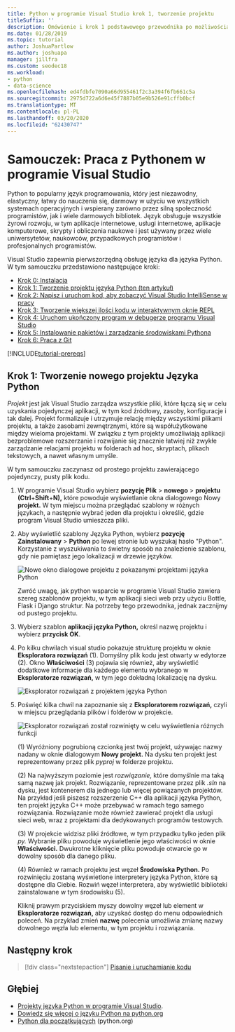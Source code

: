 ```yaml
---
title: Python w programie Visual Studio krok 1, tworzenie projektu
titleSuffix: ''
description: Omówienie i krok 1 podstawowego przewodnika po możliwościach języka Python w programie Visual Studio, w tym wymagania wstępne i tworzenie nowego projektu języka Python.
ms.date: 01/28/2019
ms.topic: tutorial
author: JoshuaPartlow
ms.author: joshuapa
manager: jillfra
ms.custom: seodec18
ms.workload:
- python
- data-science
ms.openlocfilehash: ed4fdbfe7090a66d955461f2c3a394f6fb661c5a
ms.sourcegitcommit: 2975d722a6d6e45f7887b05e9b526e91cffb0bcf
ms.translationtype: MT
ms.contentlocale: pl-PL
ms.lasthandoff: 03/20/2020
ms.locfileid: "62430747"
---
```

# <a name="tutorial-work-with-python-in-visual-studio"></a>Samouczek: Praca z Pythonem w programie Visual Studio

Python to popularny język programowania, który jest niezawodny, elastyczny, łatwy do nauczenia się, darmowy w użyciu we wszystkich systemach operacyjnych i wspierany zarówno przez silną społeczność programistów, jak i wiele darmowych bibliotek. Język obsługuje wszystkie żyrowi rozwoju, w tym aplikacje internetowe, usługi internetowe, aplikacje komputerowe, skrypty i obliczenia naukowe i jest używany przez wiele uniwersytetów, naukowców, przypadkowych programistów i profesjonalnych programistów.

Visual Studio zapewnia pierwszorzędną obsługę języka dla języka Python. W tym samouczku przedstawiono następujące kroki:

- [Krok 0: Instalacja](tutorial-working-with-python-in-visual-studio-step-00-installation.md)
- [Krok 1: Tworzenie projektu języka Python (ten artykuł)](#step-1-create-a-new-python-project)
- [Krok 2: Napisz i uruchom kod, aby zobaczyć Visual Studio IntelliSense w pracy](tutorial-working-with-python-in-visual-studio-step-02-writing-code.md)
- [Krok 3: Tworzenie większej ilości kodu w interaktywnym oknie REPL](tutorial-working-with-python-in-visual-studio-step-03-interactive-repl.md)
- [Krok 4: Uruchom ukończony program w debugerze programu Visual Studio](tutorial-working-with-python-in-visual-studio-step-04-debugging.md)
- [Krok 5: Instalowanie pakietów i zarządzanie środowiskami Pythona](tutorial-working-with-python-in-visual-studio-step-05-installing-packages.md)
- [Krok 6: Praca z Git](tutorial-working-with-python-in-visual-studio-step-06-working-with-git.md)

[!INCLUDE[tutorial-prereqs](includes/tutorial-prereqs.md)]

## <a name="step-1-create-a-new-python-project"></a>Krok 1: Tworzenie nowego projektu Języka Python

*Projekt* jest jak Visual Studio zarządza wszystkie pliki, które łączą się w celu uzyskania pojedynczej aplikacji, w tym kod źródłowy, zasoby, konfiguracje i tak dalej. Projekt formalizuje i utrzymuje relację między wszystkimi plikami projektu, a także zasobami zewnętrznymi, które są współużytkowane między wieloma projektami. W związku z tym projekty umożliwiają aplikacji bezproblemowe rozszerzanie i rozwijanie się znacznie łatwiej niż zwykłe zarządzanie relacjami projektu w folderach ad hoc, skryptach, plikach tekstowych, a nawet własnym umyśle.

W tym samouczku zaczynasz od prostego projektu zawierającego pojedynczy, pusty plik kodu.

1. W programie Visual Studio wybierz **pozycję Plik** > **nowego** > **projektu** **(Ctrl**+**Shift**+**N),** które powoduje wyświetlanie okna dialogowego Nowy **projekt.** W tym miejscu można przeglądać szablony w różnych językach, a następnie wybrać jeden dla projektu i określić, gdzie program Visual Studio umieszcza pliki.

1. Aby wyświetlić szablony Języka Python, wybierz **pozycję Zainstalowany** > **Python** po lewej stronie lub wyszukaj hasło "Python". Korzystanie z wyszukiwania to świetny sposób na znalezienie szablonu, gdy nie pamiętasz jego lokalizacji w drzewie języków.

    ![Nowe okno dialogowe projektu z pokazanymi projektami języka Python](media/vs-getting-started-python-01-new-project.png)

    Zwróć uwagę, jak python wsparcie w programie Visual Studio zawiera szereg szablonów projektu, w tym aplikacji sieci web przy użyciu Bottle, Flask i Django struktur. Na potrzeby tego przewodnika, jednak zacznijmy od pustego projektu.

1. Wybierz szablon **aplikacji języka Python,** określ nazwę projektu i wybierz **przycisk OK**.

1. Po kilku chwilach visual studio pokazuje strukturę projektu w oknie **Eksploratora rozwiązań** (1). Domyślny plik kodu jest otwarty w edytorze (2). Okno **Właściwości** (3) pojawia się również, aby wyświetlić dodatkowe informacje dla każdego elementu wybranego w **Eksploratorze rozwiązań,** w tym jego dokładną lokalizację na dysku.

    ![Eksplorator rozwiązań z projektem języka Python](media/vs-getting-started-python-02-windows.png)

1. Poświęć kilka chwil na zapoznanie się z **Eksploratorem rozwiązań,** czyli w miejscu przeglądania plików i folderów w projekcie.

    ![Eksplorator rozwiązań został rozwinięty w celu wyświetlenia różnych funkcji](media/vs-getting-started-python-03-solution-explorer.png)

    (1) Wyróżniony pogrubioną czcionką jest twój projekt, używając nazwy nadany w oknie dialogowym **Nowy projekt.** Na dysku ten projekt jest reprezentowany przez plik *pyproj* w folderze projektu.

    (2) Na najwyższym poziomie jest *rozwiązanie,* które domyślnie ma taką samą nazwę jak projekt. Rozwiązanie, reprezentowane przez plik *.sln* na dysku, jest kontenerem dla jednego lub więcej powiązanych projektów. Na przykład jeśli piszesz rozszerzenie C++ dla aplikacji języka Python, ten projekt języka C++ może przebywać w ramach tego samego rozwiązania. Rozwiązanie może również zawierać projekt dla usługi sieci web, wraz z projektami dla dedykowanych programów testowych.

    (3) W projekcie widzisz pliki źródłowe, w tym przypadku tylko jeden plik *py.* Wybranie pliku powoduje wyświetlenie jego właściwości w oknie **Właściwości.** Dwukrotne kliknięcie pliku powoduje otwarcie go w dowolny sposób dla danego pliku.

    (4) Również w ramach projektu jest węzeł **Środowiska Python.** Po rozwinięciu zostaną wyświetlone interpretery języka Python, które są dostępne dla Ciebie. Rozwiń węzeł interpretera, aby wyświetlić biblioteki zainstalowane w tym środowisku (5).

    Kliknij prawym przyciskiem myszy dowolny węzeł lub element w **Eksploratorze rozwiązań,** aby uzyskać dostęp do menu odpowiednich poleceń. Na przykład zmień **nazwę** polecenia umożliwia zmianę nazwy dowolnego węzła lub elementu, w tym projektu i rozwiązania.

## <a name="next-step"></a>Następny krok

> [!div class="nextstepaction"]
> [Pisanie i uruchamianie kodu](tutorial-working-with-python-in-visual-studio-step-02-writing-code.md)

## <a name="go-deeper"></a>Głębiej

- [Projekty języka Python w programie Visual Studio](managing-python-projects-in-visual-studio.md).
- [Dowiedz się więcej o języku Python na python.org](https://www.python.org)
- [Python dla początkujących](https://www.python.org/about/gettingstarted/) (python.org)
